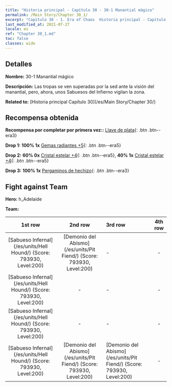 ```yaml
---
title: "Historia principal - Capítulo 30 - 30-1 Manantial mágico"
permalink: /Main Story/Chapter 30_1/
excerpt: "Capítulo 30 - 1. Era of Chaos  Historia principal - Capítulo 30_1. 30-1 Manantial mágico"
last_modified_at: 2021-07-27
locale: es
ref: "Chapter 30_1.md"
toc: false
classes: wide
---
```


## Detalles

 **Nombre:** 30-1 Manantial mágico

 **Descripción:** Las tropas se ven superadas por la sed ante la visión del manantial, pero, ahora, unos Sabuesos del Infierno vigilan la zona.

 **Related to:** [Historia principal Capítulo 30](/es/Main Story/Chapter 30/)

## Recompensa obtenida

 **Recompensa por completar por primera vez::** [Llave de plata](/ItemsES/con_693/){: .btn .btn--era3}

 **Drop 1:** **100% 1x** [Gemas radiantes +5](/ItemsES/mat_100/){: .btn .btn--era5}

 **Drop 2:** **60% 0x** [Cristal estelar +4](/ItemsES/mat_94/){: .btn .btn--era5}, **40% 1x** [Cristal estelar +4](/ItemsES/mat_94/){: .btn .btn--era5}

 **Drop 3:** **100% 1x** [Pergaminos de hechizo](/ItemsES/con_694/){: .btn .btn--era3}


## Fight against Team
 **Hero:** h_Adelaide

 **Team:**


  | 1st row | 2nd row | 3rd row | 4th row |
  |:----:|:----:|:----|:----:|
  | [Sabueso Infernal](/es/units/Hell Hound/) (Score: 793930, Level:200)  | [Demonio del Abismo](/es/units/Pit Fiend/) (Score: 793930, Level:200)  | - | - |
  | [Sabueso Infernal](/es/units/Hell Hound/) (Score: 793930, Level:200)  | - | - | - |
  | [Sabueso Infernal](/es/units/Hell Hound/) (Score: 793930, Level:200)  | - | - | - |
  | [Sabueso Infernal](/es/units/Hell Hound/) (Score: 793930, Level:200)  | [Demonio del Abismo](/es/units/Pit Fiend/) (Score: 793930, Level:200)  | [Demonio del Abismo](/es/units/Pit Fiend/) (Score: 793930, Level:200)  | - |


